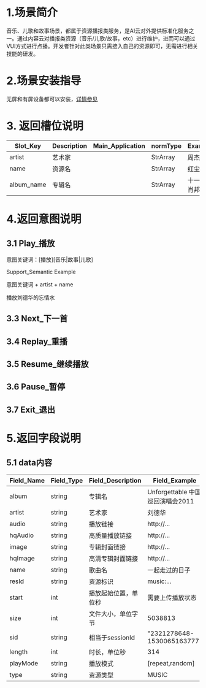 # 1.场景简介

音乐、儿歌和故事场景，都属于资源播报类服务，是AI云对外提供标准化服务之一。通过内容云对播报类资源（音乐/儿歌/故事，etc）进行维护，进而可以通过VUI方式进行点播。开发者针对此类场景只需接入自己的资源即可，无需进行相关技能的研发。

# 2.场景安装指导

无屏和有屏设备都可以安装，[详情参见](/Bot/4-SkillDocument/最佳实践.md)

# 3. 返回槽位说明

| Slot_Key | Description | Main_Application | normType | Example |
| --- | --- | --- | --- | --- |
| artist | 艺术家 | | StrArray | 周杰伦 |
| name | 资源名 | | StrArray | 红尘客栈 |
| album_name | 专辑名 | | StrArray | 十一月的肖邦 |

# 4.返回意图说明
## 3.1 Play_播放
意图关键词：[播放][音乐|故事|儿歌]

Support_Semantic	Example

意图关键词 + artist + name	

播放刘德华的忘情水

## 3.3 Next_下一首

## 3.4 Replay_重播

## 3.5 Resume_继续播放

## 3.6 Pause_暂停

## 3.7 Exit_退出



# 5.返回字段说明

## 5.1 data内容

| Field_Name | Field_Type | Field_Description | Field_Example |
| --- | --- | --- | --- |
| album | string | 专辑名 | Unforgettable 中国巡回演唱会2011 |
| artist | string | 艺术家 | 刘德华 |
| audio | string | 播放链接 | http://... |
| hqAudio | string | 高质量播放链接 | http://... |
| image | string|	专辑封面链接 | http://... |
| hqImage | string |	高清专辑封面链接 | http://... |
| name | string | 歌曲名	| 一起走过的日子 |
| resId |	string | 资源标识 |	music:... |
| start | int | 播放起始位置，单位秒 | 需要上传播放状态 |
| size | int | 文件大小，单位字节 | 5038813 |	
| sid | string | 相当于sessionId | "2321278648-1530065163777" |
| length | int | 时长，单位秒 | 314 |  	
| playMode | string |	播放模式 | [repeat,random] |
| type | string | 资源类型 | MUSIC |

